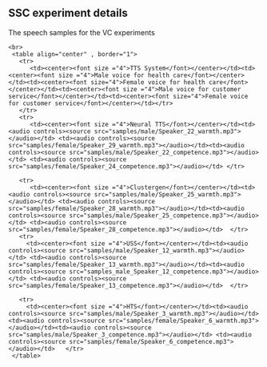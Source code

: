 ## SSC experiment details

The speech samples for the VC experiments



     
    <br>
     <table align="center" , border="1">
       <tr>
          <td><center><font size ="4">TTS System</font></center></td><td><center><font size ="4">Male voice for health care</font></center></td><td><center><font size="4">Female voice for health care</font></center></td><td><center><font size ="4">Male voice for customer service</font></center></td><td><center><font size="4">Female voice for customer service</font></center></td></tr>
       </tr>
       <tr>
          <td><center><font size ="4">Neural TTS</font></center></td><td><audio controls><source src="samples/male/Speaker_22_warmth.mp3"></audio></td> <td><audio controls><source src="samples/female/Speaker_29_warmth.mp3"></audio></td><td><audio controls><source src="samples/male/Speaker_22_competence.mp3"></audio></td> <td><audio controls><source src="samples/female/Speaker_24_competence.mp3"></audio></td> </tr>

       <tr>
          <td><center><font size ="4">Clustergen</font></center></td><td><audio controls><source src="samples/male/Speaker_25_warmth.mp3"></audio></td> <td><audio controls><source src="samples/female/Speaker_28_warmth.mp3"></audio></td><td><audio controls><source src="samples/male/Speaker_25_competence.mp3"></audio></td> <td><audio controls><source src="samples/female/Speaker_28_competence.mp3"></audio></td>  </tr>
       <tr>
         <td><center><font size ="4">USS</font></center></td><td><audio controls><source src="samples/male/Speaker_12_warmth.mp3"></audio></td> <td><audio controls><source src="samples/female/Speaker_13_warmth.mp3"></audio></td><td><audio controls><source src="samples_male_Speaker_12_competence.mp3"></audio></td> <td><audio controls><source src="samples/female/Speaker_13_competence.mp3"></audio></td>  </tr>

       <tr>
         <td><center><font size ="4">HTS</font></center></td><td><audio controls><source src="samples/male/Speaker_3_warmth.mp3"></audio></td> <td><audio controls><source src="samples/female/Speaker_6_warmth.mp3"></audio></td><td><audio controls><source src="samples/male/Speaker_3_competence.mp3"></audio></td> <td><audio controls><source src="samples/female/Speaker_6_competence.mp3"></audio></td>   </tr>
     </table>
